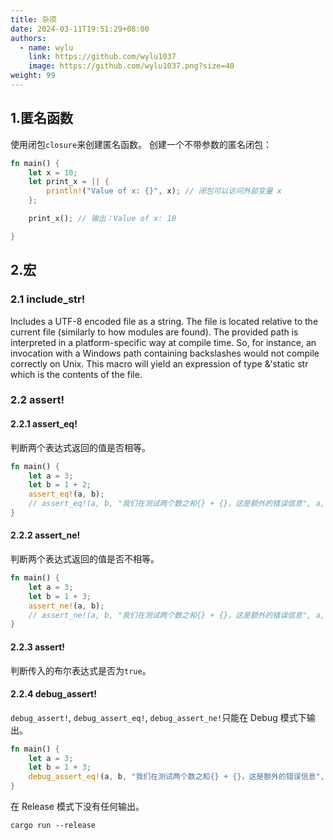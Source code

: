 ```yaml
---
title: 杂项
date: 2024-03-11T19:51:29+08:00
authors:
  - name: wylu
    link: https://github.com/wylu1037
    image: https://github.com/wylu1037.png?size=40
weight: 99
---
```


## 1.匿名函数
使用闭包`closure`来创建匿名函数。
创建一个不带参数的匿名闭包：
```rust
fn main() {
    let x = 10;
    let print_x = || {
        println!("Value of x: {}", x); // 闭包可以访问外部变量 x
    };

    print_x(); // 输出：Value of x: 10

}
```


## 2.宏
### 2.1 include_str!

Includes a UTF-8 encoded file as a string.
The file is located relative to the current file (similarly to how modules are found). The provided path is interpreted in a platform-specific way at compile time. So, for instance, an invocation with a Windows path containing backslashes would not compile correctly on Unix.
This macro will yield an expression of type &'static str which is the contents of the file.

### 2.2 assert!
#### 2.2.1 assert_eq!
判断两个表达式返回的值是否相等。
```rust
fn main() {
    let a = 3;
    let b = 1 + 2;
    assert_eq!(a, b);
    // assert_eq!(a, b, "我们在测试两个数之和{} + {}，这是额外的错误信息", a, b);
}
```

#### 2.2.2 assert_ne!
判断两个表达式返回的值是否不相等。
```rust
fn main() {
    let a = 3;
    let b = 1 + 3;
    assert_ne!(a, b);
    // assert_ne!(a, b, "我们在测试两个数之和{} + {}，这是额外的错误信息", a, b);
}
```

#### 2.2.3 assert!
判断传入的布尔表达式是否为`true`。

#### 2.2.4 debug_assert!
`debug_assert!`, `debug_assert_eq!`, `debug_assert_ne!`只能在 Debug 模式下输出。
```rust
fn main() {
    let a = 3;
    let b = 1 + 3;
    debug_assert_eq!(a, b, "我们在测试两个数之和{} + {}，这是额外的错误信息", a, b);
}
```
在 Release 模式下没有任何输出。
```shell
cargo run --release
```
